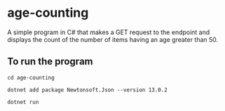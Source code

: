 # age-counting

A simple program in C# that makes a GET request to the endpoint and displays the count of the number of items having an age greater than 50.

## To run the program

`cd age-counting`

`dotnet add package Newtonsoft.Json --version 13.0.2              `

`dotnet run`
